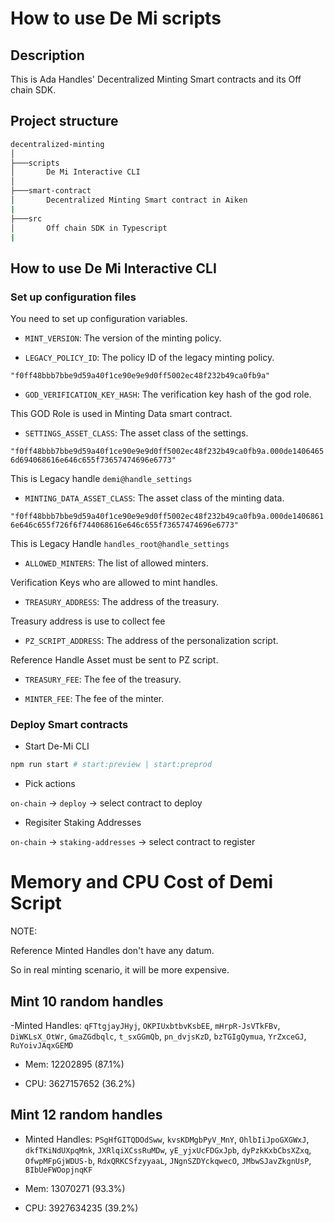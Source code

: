 # How to use De Mi scripts

## Description

This is Ada Handles' Decentralized Minting Smart contracts and its Off chain SDK.

## Project structure

```bash
decentralized-minting
│
├───scripts
│       De Mi Interactive CLI
│
├───smart-contract
│       Decentralized Minting Smart contract in Aiken
|
├───src
│       Off chain SDK in Typescript
|
```

## How to use De Mi Interactive CLI

### Set up configuration files

You need to set up configuration variables.

- `MINT_VERSION`: The version of the minting policy.

- `LEGACY_POLICY_ID`: The policy ID of the legacy minting policy.

`"f0ff48bbb7bbe9d59a40f1ce90e9e9d0ff5002ec48f232b49ca0fb9a"`

- `GOD_VERIFICATION_KEY_HASH`: The verification key hash of the god role.

This GOD Role is used in Minting Data smart contract.

- `SETTINGS_ASSET_CLASS`: The asset class of the settings.

`"f0ff48bbb7bbe9d59a40f1ce90e9e9d0ff5002ec48f232b49ca0fb9a.000de14064656d694068616e646c655f73657474696e6773"`

This is Legacy handle `demi@handle_settings`

- `MINTING_DATA_ASSET_CLASS`: The asset class of the minting data.

`"f0ff48bbb7bbe9d59a40f1ce90e9e9d0ff5002ec48f232b49ca0fb9a.000de14068616e646c655f726f6f744068616e646c655f73657474696e6773"`

This is Legacy Handle `handles_root@handle_settings`

- `ALLOWED_MINTERS`: The list of allowed minters.

Verification Keys who are allowed to mint handles.

- `TREASURY_ADDRESS`: The address of the treasury.

Treasury address is use to collect fee

- `PZ_SCRIPT_ADDRESS`: The address of the personalization script.

Reference Handle Asset must be sent to PZ script.

- `TREASURY_FEE`: The fee of the treasury.

- `MINTER_FEE`: The fee of the minter.

### Deploy Smart contracts

- Start De-Mi CLI

```bash
npm run start # start:preview | start:preprod
```

- Pick actions

`on-chain` -> `deploy` -> select contract to deploy

- Regisiter Staking Addresses

`on-chain` -> `staking-addresses` -> select contract to register

# Memory and CPU Cost of Demi Script

NOTE:

Reference Minted Handles don't have any datum.

So in real minting scenario, it will be more expensive.

## Mint 10 random handles

-Minted Handles: `qFTtgjayJHyj`, `OKPIUxbtbvKsbEE`, `mHrpR-JsVTkFBv`, `DiWKLsX_OtWr`, `GmaZGdbqlc`, `t_sxGGmQb`, `pn_dvjsKzD`, `bzTGIgQymua`, `YrZxceGJ`, `RuYoivJAqxGEMD`

- Mem: 12202895 (87.1%)

- CPU: 3627157652 (36.2%)

## Mint 12 random handles

- Minted Handles: `PSgHfGITQDOdSww`, `kvsKDMgbPyV_MnY`, `OhlbIiJpoGXGWxJ`, `dkfTKiNdUXpqMnk`, `JXRlqiXCssRuMDw`, `yE_yjxUcFDGxJpb`, `dyPzkKxbCbsXZxq`, `OfwpMFpGjWDUS-b`, `RdxQRKCSfzyyaaL`, `JNgnSZDYckqwecO`, `JMbwSJavZkgnUsP`, `BIbUeFWOopjnqKF`

- Mem: 13070271 (93.3%)

- CPU: 3927634235 (39.2%)
